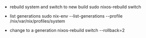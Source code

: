 - rebuild system and switch to new build
sudo nixos-rebuild switch

- list generations
sudo nix-env --list-generations --profile /nix/var/nix/profiles/system

- change to a generation
nixos-rebuild switch --rollback=2
